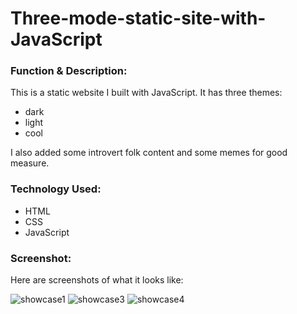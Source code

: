 # Three-mode-static-site-with-JavaScript

<h3>Function & Description:</h3>

This is a static website I built with JavaScript. 
It has three themes:
- dark
- light
- cool

I also added some introvert folk content and some memes for good measure.

<h3>Technology Used:</h3>

- HTML
- CSS
- JavaScript

<h3>Screenshot:</h3>

Here are screenshots of what it looks like:

![showcase1](https://user-images.githubusercontent.com/40691059/74574747-f2712480-4f84-11ea-9fba-924165f9a509.PNG)
![showcase3](https://user-images.githubusercontent.com/40691059/74574760-f8670580-4f84-11ea-931a-571d1cac410d.PNG)
![showcase4](https://user-images.githubusercontent.com/40691059/74574769-02890400-4f85-11ea-92f6-15a50706726a.PNG)

